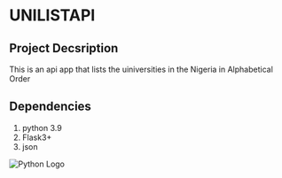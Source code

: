 # UNILISTAPI
## Project Decsription
This is an api app that lists the uiniversities in the Nigeria in Alphabetical Order

## Dependencies
1. python 3.9
2. Flask3+
3. json

![Python Logo](https://upload.wikimedia.org/wikipedia/commons/c/c3/Python-logo-notext.svg)
